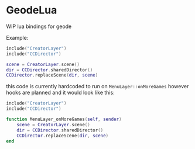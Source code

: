 # GeodeLua

WIP lua bindings for geode

Example:

```lua
include("CreatorLayer")
include("CCDirector")

scene = CreatorLayer.scene()
dir = CCDirector.sharedDirector()
CCDirector.replaceScene(dir, scene)
```

this code is currently hardcoded to run on `MenuLayer::onMoreGames` however hooks are planned and it would look like this:

```lua
include("CreatorLayer")
include("CCDirector")

function MenuLayer_onMoreGames(self, sender)
	scene = CreatorLayer.scene()
	dir = CCDirector.sharedDirector()
	CCDirector.replaceScene(dir, scene)
end
```

